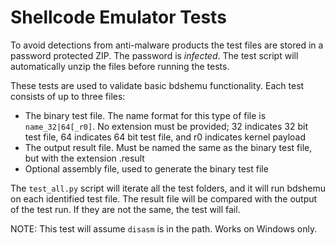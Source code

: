 # Shellcode Emulator Tests

To avoid detections from anti-malware products the test files are stored in a password protected ZIP. The password is *infected*. The test script will automatically unzip the files before running the tests.

These tests are used to validate basic bdshemu functionality. Each test consists of up to three files:
* The binary test file. The name format for this type of file is `name_32|64[_r0]`. No extension must be provided; 32 indicates 32 bit test file, 64 indicates 64 bit test file, and r0 indicates kernel payload
* The output result file. Must be named the same as the binary test file, but with the extension .result
* Optional assembly file, used to generate the binary test file

The `test_all.py` script will iterate all the test folders, and it will run bdshemu on each identified test file.
The result file will be compared with the output of the test run. If they are not the same, the test will fail.

NOTE: This test will assume `disasm` is in the path. Works on Windows only.